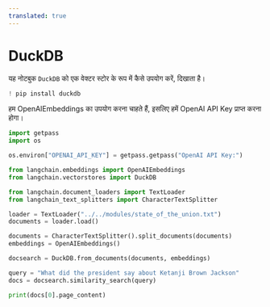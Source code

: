 ```yaml
---
translated: true
---
```


# DuckDB

यह नोटबुक `DuckDB` को एक वेक्टर स्टोर के रूप में कैसे उपयोग करें, दिखाता है।

```python
! pip install duckdb
```

हम OpenAIEmbeddings का उपयोग करना चाहते हैं, इसलिए हमें OpenAI API Key प्राप्त करना होगा।

```python
import getpass
import os

os.environ["OPENAI_API_KEY"] = getpass.getpass("OpenAI API Key:")
```

```python
from langchain.embeddings import OpenAIEmbeddings
from langchain.vectorstores import DuckDB
```

```python
from langchain.document_loaders import TextLoader
from langchain_text_splitters import CharacterTextSplitter

loader = TextLoader("../../modules/state_of_the_union.txt")
documents = loader.load()

documents = CharacterTextSplitter().split_documents(documents)
embeddings = OpenAIEmbeddings()
```

```python
docsearch = DuckDB.from_documents(documents, embeddings)

query = "What did the president say about Ketanji Brown Jackson"
docs = docsearch.similarity_search(query)
```

```python
print(docs[0].page_content)
```

